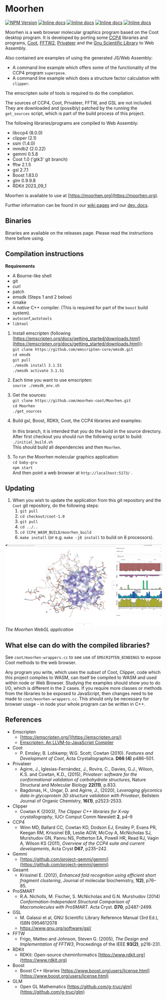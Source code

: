# Moorhen
[![NPM Version](https://badge.fury.io/js/moorhen.svg?style=flat)](https://npmjs.org/package/moorhen)
[![Inline docs](https://github.com/moorhen-coot/moorhen/actions/workflows/nightly-tests.yml/badge.svg)](https://github.com/moorhen-coot/Moorhen/actions/workflows/nightly-tests.yml)
[![Inline docs](https://github.com/moorhen-coot/MoorhenOrgBuild/actions/workflows/build-and-deploy.yml/badge.svg)](https://moorhen.org)
[![Inline docs](https://github.com/moorhen-coot/moorhen/actions/workflows/js-documentation.yml/badge.svg)](https://moorhen-coot.github.io/Moorhen/)
[![Inline docs](https://github.com/moorhen-coot/wiki/actions/workflows/jekyll.yml/badge.svg)](https://moorhen-coot.github.io/wiki/)

Moorhen is a web browser molecular graphics program based on the Coot desktop program.
It is developed by porting some [CCP4](https://www.ccp4.ac.uk/) libraries and programs, [Coot](https://www2.mrc-lmb.cam.ac.uk/personal/pemsley/coot/), [FFTW2](https://www.fftw.org/), [Privateer](https://github.com/glycojones/privateer) and the [Gnu Scientific Library](https://www.gnu.org/software/gsl/) to Web Assembly.

Also contained are examples of using the generated JS/Web Assembly:

* A command line example which offers some of the functionality of the CCP4 program `superpose`.
* A command line example which does a structure factor calculation with `clipper`.

The emscripten suite of tools is required to do the
compilation.

The sources of CCP4, Coot, Privateer, FFTW, and GSL are not included. They are downloaded and (possibly) patched by the running
the `get_sources` script, which is part of the build process of this project.

The following libraries/programs are compiled to Web Assembly:
* libccp4 (8.0.0)
* clipper (2.1)
* ssm (1.4.0)
* mmdb2 (2.0.22)
* gemmi 0.5.8
* Coot 1.0 ('gtk3' git branch)
* fftw 2.1.5
* gsl 2.7.1
* Boost 1.83.0
* glm 0.9.9.8
* RDKit 2023_09_1

Moorhen is available to use at [https://moorhen.org](https://moorhen.org).

Further information can be found in our [wiki pages](https://moorhen-coot.github.io/wiki/) and our [dev. docs](https://moorhen-coot.github.io/Moorhen/).

## **Binaries**

Binaries are available on the releases page. Please read the instructions there before using.

## **Compilation instructions**

**Requirements** 

* A Bourne-like shell
* git
* curl
* patch
* emsdk (Steps 1 and 2 below)
* cmake
* A *native* C++ compiler. (This is required for part of the `boost` build system).
* `autoconf`,`autotools`
* `libtool`

1. Install emscripten (following  [https://emscripten.org/docs/getting_started/downloads.html](https://emscripten.org/docs/getting_started/downloads.html)):  
`git clone https://github.com/emscripten-core/emsdk.git`  
`cd emsdk`  
`git pull`  
`./emsdk install 3.1.51`  
`./emsdk activate 3.1.51`

2. Each time you want to use emscripten:  
`source ./emsdk_env.sh`

3. Get the sources:  
`git clone https://github.com/moorhen-coot/Moorhen.git`  
`cd Moorhen`  
`./get_sources`

5. Build gsl, Boost, RDKIt, Coot, the CCP4 libraries and examples:  
<br>In this branch, it is intended that you do the build in the source directory. 
<br/>After first checkout you should run the following script to build:  
`./initial_build.sh`  
This should build all dependencies and then `Moorhen`. 

6. To run the Moorhen molecular graphics application:  
`cd baby-gru`  
`npm start`  
And then point a web browser at `http://localhost:5173/` .  

## **Updating**

1. When you wish to update the application from this git repository and the `Coot` git repository, do the following steps:  
    1. `git pull`
    2. `cd checkout/coot-1.0`
    3. `git pull`
    4. `cd ../..`
    5. `cd CCP4_WASM_BUILD/moorhen_build`
    6. `make install` (or e.g. `make -j8 install` to build on 8 processors).

![Moorhen](web_example/baby_gru.png)
*The Moorhen WebGL application*

## **What else can do with the compiled libraries?**

See `coot/moorhen-wrappers.cc` to see use of `EMSCRIPTEN_BINDINGS` to expose Coot methods to the web browser.

Any program you write, which uses the *subset* of Coot, Clipper, code which this project compiles to WASM, can
itself be compiled to WASM and used within node or Web Browser. Studying the examples should show you to do I/O, which is
different in the 2 cases. If you require more classes or methods from the libraries to be exposed to JavaScript, then changes need to be made to
`coot/moorhen-wrappers.cc`. This should only be necessary for browser usage - in node your whole program can be written in C++.

## **References**

* Emscripten
    *   [https://emscripten.org/](https://emscripten.org/)
    *   [Emscripten: An LLVM-to-JavaScript Compiler](https://github.com/emscripten-core/emscripten/blob/main/docs/paper.pdf)
* Coot
    * P. Emsley; B. Lohkamp; W.G. Scott; Cowtan (2010). *Features and Development of Coot*, Acta Crystallographica. **D66 (4)** p486–501.
* Privateer
    * Agirre, J., Iglesias-Fernández, J., Rovira, C., Davies, G.J., Wilson, K.S. and Cowtan, K.D., (2015), *Privateer: software for the conformational validation of carbohydrate structures*, Nature Structural and Molecular Biology **22(11)**, p.833.
    * Bagdonas, H., Ungar, D. and Agirre, J., (2020), *Leveraging glycomics data in glycoprotein 3D structure validation with Privateer*, Beilstein Journal of Organic Chemistry, **16(1)**, p2523-2533.
* Clipper
    * Cowtan K (2003), *The Clipper C++ libraries for X‐ray crystallography*, IUCr Comput Comm Newslett **2**, p4–9
* CCP4
    * Winn MD, Ballard CC, Cowtan KD, Dodson EJ, Emsley P, Evans PR, Keegan RM, Krissinel EB, Leslie AGW, McCoy A, McNicholas SJ, Murshudov GN, Pannu NS, Potterton EA, Powell HR, Read RJ, Vagin A, Wilson KS (2011), *Overview of the CCP4 suite and current developments*, Acta Cryst **D67**, p235–242. 
* Gemmi
    *   [https://github.com/project-gemmi/gemmi](https://github.com/project-gemmi/gemmi)
* Gesamt
    *   Krissinel E. (2012), *Enhanced fold recognition using efficient short fragment clustering*, Journal of molecular biochemistry, **1(2)**, p76–85.
* ProSMART
    * R.A. Nicholls, M. Fischer, S. McNicholas and G.N. Murshudov (2014) *Conformation-Independent Structural Comparison of Macromolecules with ProSMART.* Acta Cryst. **D70**, p2487-2499.
* GSL
    * M. Galassi et al, GNU Scientific Library Reference Manual (3rd Ed.), ISBN 0954612078
    * https://www.gnu.org/software/gsl/
* FFTW
    *   Frigo, Matteo and Johnson, Steven G. (2005), *The Design and Implementation of FFTW3*, Proceedings of the IEEE **93(2)**, p216-231.
* RDKit
    *  RDKit: Open-source cheminformatics [https://www.rdkit.org](https://www.rdkit.org)
* Boost
    * Boost C++ libraries [https://www.boost.org/users/license.html](https://www.boost.org/users/license.html)
* GLM
    * Open GL Mathematics [https://github.com/g-truc/glm](https://github.com/g-truc/glm)

